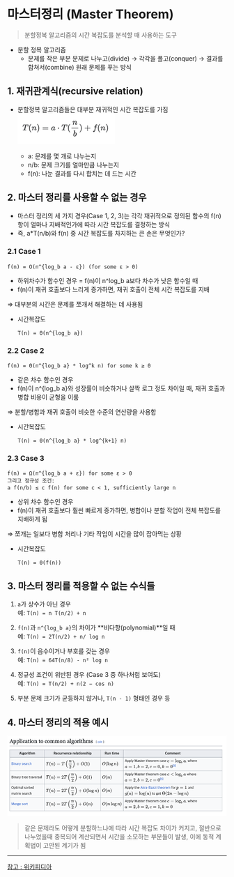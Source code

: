 # 마스터정리 (Master Theorem)
> 분할정복 알고리즘의 시간 복잡도를 분석할 때 사용하는 도구
- 분할 정복 알고리즘 
  - 문제를 작은 부분 문제로 나누고(divide) → 각각을 풀고(conquer) → 결과를 합쳐서(combine) 원래 문제를 푸는 방식

## 1. 재귀관계식(recursive relation)
- 분할정복 알고리즘들은 대부분 재귀적인 시간 복잡도를 가짐
![img.png](images/master_exa.png)

  - a: 문제를 몇 개로 나누는지
  - n/b: 문제 크기를 얼마만큼 나누는지
  - f(n): 나눈 결과를 다시 합치는 데 드는 시간

## 2. 마스터 정리를 사용할 수 없는 경우
- 마스터 정리의 세 가지 경우(Case 1, 2, 3)는 각각 재귀적으로 정의된 함수의 f(n) 항이 얼마나 지배적인가에 따라 시간 복잡도를 결정하는 방식
- 즉, a*T(n/b)와 f(n) 중 시간 복잡도를 차지하는 큰 손은 무엇인가?

### 2.1 Case 1
```
f(n) = O(n^{log_b a - ε}) (for some ε > 0)
```
  - 하위차수가 함수인 경우 = f(n)이 n^log_b a보다 차수가 낮은 함수일 때 
  - f(n)이 재귀 호출보다 느리게 증가하면, 재귀 호출이 전체 시간 복잡도를 지배

  ⇒ 대부분의 시간은 문제를 쪼개서 해결하는 데 사용됨


- 시간복잡도
    ```
    T(n) = Θ(n^{log_b a})
    ```


### 2.2 Case 2
```
f(n) = Θ(n^{log_b a} * log^k n) for some k ≥ 0
```
- 같은 차수 함수인 경우
- f(n)이 n^{log_b a}와 성장률이 비슷하거나 살짝 로그 정도 차이일 때, 재귀 호출과 병합 비용이 균형을 이룸

⇒ 분할/병합과 재귀 호출이 비슷한 수준의 연산량을 사용함


- 시간복잡도
    ```
    T(n) = Θ(n^{log_b a} * log^{k+1} n)
    ```

### 2.3 Case 3
```
f(n) = Ω(n^{log_b a + ε}) for some ε > 0
그리고 정규성 조건:
a f(n/b) ≤ c f(n) for some c < 1, sufficiently large n
```
- 상위 차수 함수인 경우
- f(n)이 재귀 호출보다 훨씬 빠르게 증가하면, 병합이나 분할 작업이 전체 복잡도를 지배하게 됨

⇒ 쪼개는 일보다 병합 처리나 기타 작업이 시간을 많이 잡아먹는 상황

- 시간복잡도
    ```
    T(n) = Θ(f(n))
    ```


## 3. 마스터 정리를 적용할 수 없는 수식들


1. `a`가 상수가 아닌 경우  
   예: `T(n) = n T(n/2) + n`
  

2. `f(n)`과 `n^{log_b a}`의 차이가 **비다항(polynomial)**일 때  
   예: `T(n) = 2T(n/2) + n/ log n`


3. `f(n)`이 음수이거나 부호를 갖는 경우  
   예: `T(n) = 64T(n/8) - n² log n`


4. 정규성 조건이 위반된 경우 (Case 3 중 하나처럼 보여도)  
   예: `T(n) = T(n/2) + n(2 − cos n)`


5. 부분 문제 크기가 균등하지 않거나, `T(n - 1)` 형태인 경우 등


## 4. 마스터 정리의 적용 예시
![img.png](images/mt_exa.png)


> 같은 문제라도 어떻게 분할하느냐에 따라 시간 복잡도 차이가 커지고, 절반으로 나누었을때 중복되어 계산되면서 시간을 소모하는 부분들이 발생,
> 이에 동적 계획법이 고안된 계기가 됨

---
[참고 : 위키피디아](https://en.wikipedia.org/wiki/Master_theorem_(analysis_of_algorithms))